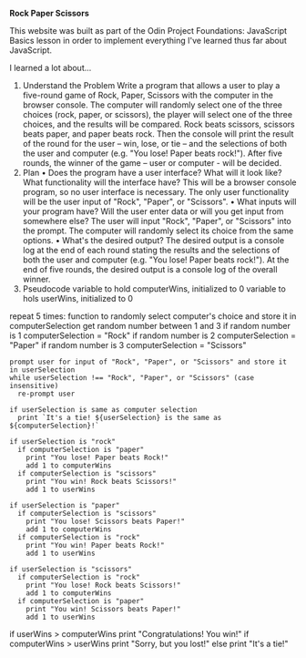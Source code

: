 **Rock Paper Scissors**

This website was built as part of the Odin Project Foundations: JavaScript Basics lesson in order to implement everything I've learned thus far about JavaScript.

I learned a lot about...

1. Understand the Problem
  Write a program that allows a user to play a five-round game of Rock, Paper, Scissors with the computer in the browser console. The computer will randomly select one of the three choices (rock, paper, or scissors), the player will select one of the three choices, and the results will be compared. Rock beats scissors, scissors beats paper, and paper beats rock. Then the console will print the result of the round for the user – win, lose, or tie – and the selections of both the user and computer (e.g. "You lose! Paper beats rock!"). After five rounds, the winner of the game – user or computer - will be decided.
2. Plan
  • Does the program have a user interface? What will it look like? What functionality will the interface have?
    This will be a browser console program, so no user interface is necessary. The only user functionality will be the user input of "Rock", "Paper", or "Scissors".
  • What inputs will your program have? Will the user enter data or will you get input from somewhere else?
    The user will input "Rock", "Paper", or "Scissors" into the prompt. The computer will randomly select its choice from the same options.
  • What's the desired output?
    The desired output is a console log at the end of each round stating the results and the selections of both the user and computer (e.g. "You lose! Paper beats rock!"). At the end of five rounds, the desired output is a console log of the overall winner.
3. Pseudocode
  variable to hold computerWins, initialized to 0
  variable to hols userWins, initialized to 0
  
  repeat 5 times:
    function to randomly select computer's choice and store it in computerSelection
      get random number between 1 and 3
      if random number is 1
        computerSelection = "Rock"
      if random number is 2
        computerSelection = "Paper"
      if random number is 3
        computerSelection = "Scissors"

    prompt user for input of "Rock", "Paper", or "Scissors" and store it in userSelection
    while userSelection !== "Rock", "Paper", or "Scissors" (case insensitive)
      re-prompt user

    if userSelection is same as computer selection
      print `It's a tie! ${userSelection} is the same as ${computerSelection}!`

    if userSelection is "rock"
      if computerSelection is "paper"
        print "You lose! Paper beats Rock!"
        add 1 to computerWins
      if computerSelection is "scissors"
        print "You win! Rock beats Scissors!"
        add 1 to userWins

    if userSelection is "paper"
      if computerSelection is "scissors"
        print "You lose! Scissors beats Paper!"
        add 1 to computerWins
      if computerSelection is "rock"
        print "You win! Paper beats Rock!"
        add 1 to userWins

    if userSelection is "scissors"
      if computerSelection is "rock"
        print "You lose! Rock beats Scissors!"
        add 1 to computerWins
      if computerSelection is "paper"
        print "You win! Scissors beats Paper!"
        add 1 to userWins
  
  if userWins > computerWins
    print "Congratulations! You win!"
  if computerWins > userWins
    print "Sorry, but you lost!"
  else
    print "It's a tie!"